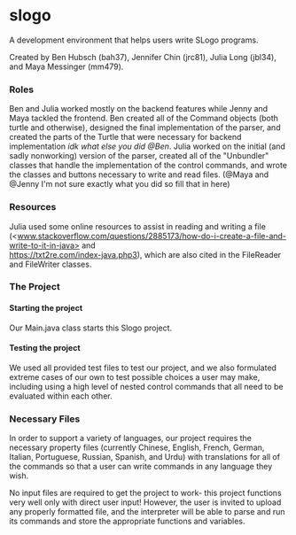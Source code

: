 # slogo

A development environment that helps users write SLogo programs.

Created by Ben Hubsch (bah37), Jennifer Chin (jrc81), Julia Long (jbl34), and Maya Messinger (mm479).

### Roles
Ben and Julia worked mostly on the backend features while Jenny and Maya tackled the frontend. Ben created all of the 
Command objects (both turtle and otherwise), designed the final implementation of the parser, and created the parts of
the Turtle that were necessary for backend implementation *idk what else you did @Ben*. Julia worked on the initial 
(and sadly nonworking) version of the parser, created all of the "Unbundler" classes that handle the implementation 
of the control commands, and wrote the classes and buttons necessary to write and read files. (@Maya and @Jenny I'm 
not sure exactly what you did so fill that in here)

### Resources
Julia used some online resources to assist in reading and writing a file 
(<www.stackoverflow.com/questions/2885173/how-do-i-create-a-file-and-write-to-it-in-java> and  
<https://txt2re.com/index-java.php3>), which are also cited in the FileReader and FileWriter classes.

### The Project
#### Starting the project
Our Main.java class starts this Slogo project. 
#### Testing the project
We used all provided test files to test our project, and we also formulated extreme  cases of our own to test 
possible choices a user may make, including using a high level of nested control commands that all need to be evaluated
within each other.
### Necessary Files
In order to support a variety of languages, our project requires the necessary property files (currently Chinese, English,
French, German, Italian, Portuguese, Russian, Spanish, and Urdu) with translations for all of the commands so that a user 
can write commands in any language they wish.

No input files are required to get the project to work- this project functions very well only with direct user 
input! However, the user is invited to upload any properly formatted file, and the interpreter will be able to parse 
and run its commands and store the appropriate functions and variables.

